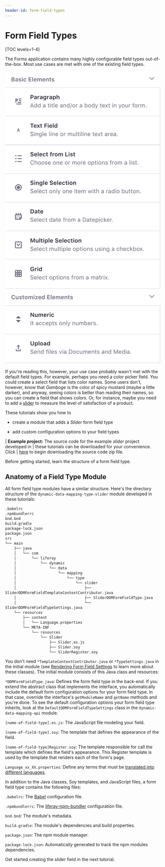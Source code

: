 ```yaml
---
header-id: form-field-types
---
```


# Form Field Types

[TOC levels=1-4]

The Forms application contains many highly configurable field types
out-of-the-box. Most use cases are met with one of the existing field types. 

![Figure 1: The Forms application has useful out-of-the-box field types, but you can add your own if you need to.](../../../images/forms-field-types.png)

If you're reading this, however, your use case probably wasn't met with the
default field types. For example, perhaps you need a color picker field. You
could create a select field that lists color names. Some users don't, however,
know that *Gamboge* is the color of spicy mustard (maybe a little darker), and
anyway, seeing colors is better than reading their names, so you can create
a field that shows colors. Or, for instance, maybe you need to add a [slider](https://developer.mozilla.org/en-US/docs/Web/HTML/Element/input/range) to measure the level of satisfaction of a product.

These tutorials show you how to

- create a module that adds a *Slider* form field type

- add custom configuration options to your field types

<!-- TODO: upload zip file and update its path below. -->

| **Example project:** The source code for the example *slider* project developed in
| these tutorials can be downloaded for your convenience. Click
| [here](https://portal.liferay.dev/documents/113763090/114000653/dynamic-data-mapping-type-slider.zip) to begin downloading the source code zip file.


Before getting started, learn the structure of a form field type.

## Anatomy of a Field Type Module

All form field type modules have a similar structure. Here's the directory
structure of the `dynamic-data-mapping-type-slider` module developed in these
tutorials:

    .babelrc
    .npmbundlerrc
    bnd.bnd
    build.gradle
    package-lock.json
    package.json
    src
    └── main
        ├── java
        │   └── com
        │       └── liferay
        │           └── dynamic
        │               └── data
        │                   └── mapping
        │                       └── type
        │                           └── slider
        │                               ├── SliderDDMFormFieldTemplateContextContributor.java
        │                               ├── SliderDDMFormFieldType.java
        │                               └── SliderDDMFormFieldTypeSettings.java
        └── resources
            ├── content
            │   └── Language.properties
            └── META-INF
                └── resources
                    └── Slider
                        ├── Slider.es.js
                        ├── Slider.soy
                        └── SliderRegister.soy

You don't need `*TemplateContextContributor.java` or `*TypeSettings.java` in the
initial module (see [Rendering Form Field Settings](/docs/7-1/tutorials/-/knowledge_base/t/rendering-form-field-settings) 
to learn more about these classes). The initial module consists of this Java
class and resources:

`*DDMFormFieldType.java`: Defines the form field type in the back-end. If you
extend the abstract class that implements the interface, you automatically
include the default form configuration options for your form field type. In
that case, override the interface's `getModuleName` and `getName` methods and you're done. To see
the default configuration options your form field type inherits, look at
the `DefaultDDMFormFieldTypeSettings` class in the `dynamic-data-mapping-api`
module.

`[name-of-field-type].es.js`: The JavaScript file modeling your field.

`[name-of-field-type].soy`: The template that defines the appearance of the field.

`[name-of-field-type]Register.soy`: The template responsible for call the template which defines the field's appearance. 
This Register template is used by the template that renders each of the form's page.

`Language_xx_XX.properties`: Define any terms that must be 
[translated into different languages](/docs/7-1/tutorials/-/knowledge_base/t/localizing-your-application).

In addition to the Java classes, Soy templates, and JavaScript files, a form
field type contains the following files:

`.babelrc`: The [Babel](https://babeljs.io/) configuration file.

`.npmbundlerrc`: The
[liferay-npm-bundler](/docs/7-1/reference/-/knowledge_base/r/liferay-npm-bundler) 
configuration file.

`bnd.bnd`: The module's metadata.

`build.gradle`: The module's dependencies and build properties.

`package.json`: The npm module manager.

`package-lock.json`: Automatically generated to track the npm modules dependencies.

Get started creating the slider field in the next tutorial.

